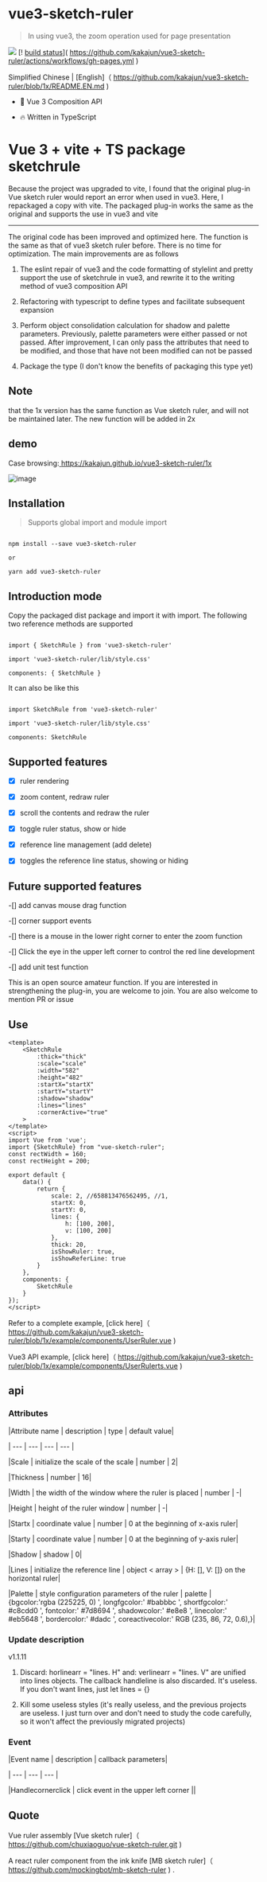 # vue3-sketch-ruler

>In using vue3, the zoom operation used for page presentation

[![]( https://camo.githubusercontent.com/28479a7a834310a667f36760a27283f7389e864a/68747470733a2f2f696d672e736869656c64732e696f2f6e706d2f6c2f76322d646174657069636b65722e737667 )]( https://camo.githubusercontent.com/28479a7a834310a667f36760a27283f7389e864a/68747470733a2f2f696d672e736869656c64732e696f2f6e706d2f6c2f76322d646174657069636b65722e737667 ) [! [build status]( https://github.com/kakajun/vue3-sketch-ruler/actions/workflows/gh-pages.yml/badge.svg?branch=1x )]( https://github.com/kakajun/vue3-sketch-ruler/actions/workflows/gh-pages.yml )

Simplified Chinese | [English]（ https://github.com/kakajun/vue3-sketch-ruler/blob/1x/README.EN.md )

- 💪 Vue 3 Composition API

- 🔥 Written in TypeScript

# Vue 3 + vite + TS package sketchrule

Because the project was upgraded to vite, I found that the original plug-in Vue sketch ruler would report an error when used in vue3. Here, I repackaged a copy with vite. The packaged plug-in works the same as the original and supports the use in vue3 and vite

---

The original code has been improved and optimized here. The function is the same as that of vue3 sketch ruler before. There is no time for optimization. The main improvements are as follows

1. The eslint repair of vue3 and the code formatting of stylelint and pretty support the use of sketchrule in vue3, and rewrite it to the writing method of vue3 composition API

2. Refactoring with typescript to define types and facilitate subsequent expansion

3. Perform object consolidation calculation for shadow and palette parameters. Previously, palette parameters were either passed or not passed. After improvement, I can only pass the attributes that need to be modified, and those that have not been modified can not be passed

4. Package the type (I don't know the benefits of packaging this type yet)

## Note
 that the 1x version has the same function as Vue sketch ruler, and will not be maintained later. The new function will be added in 2x

## demo

Case browsing:[ https://kakajun.github.io/vue3-sketch-ruler/1x ]( https://kakajun.github.io/vue3-sketch-ruler/1x )

![image]( https://github.com/kakajun/vue3-sketch-ruler/blob/1x/example/assets/demo.png )

## Installation

>Supports global import and module import

```

npm install --save vue3-sketch-ruler

or

yarn add vue3-sketch-ruler

```

## Introduction mode

Copy the packaged dist package and import it with import. The following two reference methods are supported

```

import { SketchRule } from 'vue3-sketch-ruler'

import 'vue3-sketch-ruler/lib/style.css'

components: { SketchRule }

```

It can also be like this

```

import SketchRule from 'vue3-sketch-ruler'

import 'vue3-sketch-ruler/lib/style.css'

components: SketchRule

```

## Supported features

-[x] ruler rendering

-[x] zoom content, redraw ruler

-[x] scroll the contents and redraw the ruler

-[x] toggle ruler status, show or hide

-[x] reference line management (add delete)

-[x] toggles the reference line status, showing or hiding

## Future supported features

-[] add canvas mouse drag function

-[] corner support events

-[] there is a mouse in the lower right corner to enter the zoom function

-[] Click the eye in the upper left corner to control the red line development

-[] add unit test function

This is an open source amateur function. If you are interested in strengthening the plug-in, you are welcome to join. You are also welcome to mention PR or issue

## Use

```
<template>
    <SketchRule
        :thick="thick"
        :scale="scale"
        :width="582"
        :height="482"
        :startX="startX"
        :startY="startY"
        :shadow="shadow"
        :lines="lines"
        :cornerActive="true"
    >
</template>
<script>
import Vue from 'vue';
import {SketchRule} from "vue-sketch-ruler";
const rectWidth = 160;
const rectHeight = 200;

export default {
    data() {
        return {
            scale: 2, //658813476562495, //1,
            startX: 0,
            startY: 0,
            lines: {
                h: [100, 200],
                v: [100, 200]
            },
            thick: 20,
            isShowRuler: true,
            isShowReferLine: true
        }
    },
    components: {
        SketchRule
    }
});
</script>
```

Refer to a complete example, [click here]（ https://github.com/kakajun/vue3-sketch-ruler/blob/1x/example/components/UserRuler.vue )

Vue3 API example, [click here]（ https://github.com/kakajun/vue3-sketch-ruler/blob/1x/example/components/UserRulerts.vue )

## api

### Attributes

|Attribute name | description | type | default value|

| --- | --- | --- | --- |

|Scale | initialize the scale of the scale | number | 2|

|Thickness | number | 16|

|Width | the width of the window where the ruler is placed | number | -|

|Height | height of the ruler window | number | -|

|Startx | coordinate value | number | 0 at the beginning of x-axis ruler|

|Starty | coordinate value | number | 0 at the beginning of y-axis ruler|

|Shadow | shadow | 0|

|Lines | initialize the reference line | object < array > | {H: [], V: []} on the horizontal ruler|

|Palette | style configuration parameters of the ruler | palette | {bgcolor:'rgba (225225, 0) ', longfgcolor:' #babbbc ', shortfgcolor:' #c8cdd0 ', fontcolor:' #7d8694 ', shadowcolor:' #e8e8 ', linecolor:' #eb5648 ', bordercolor:' #dadc ', coreactivecolor:' RGB (235, 86, 72, 0.6),}|

### Update description

v1.1.11

1. Discard: horlinearr = "lines. H" and: verlinearr = "lines. V" are unified into lines objects. The callback handleline is also discarded. It's useless. If you don't want lines, just let lines = {}

2. Kill some useless styles (it's really useless, and the previous projects are useless. I just turn over and don't need to study the code carefully, so it won't affect the previously migrated projects)

### Event

|Event name | description | callback parameters|

| --- | --- | --- |

|Handlecornerclick | click event in the upper left corner ||

## Quote

Vue ruler assembly [Vue sketch ruler]（ https://github.com/chuxiaoguo/vue-sketch-ruler.git )

A react ruler component from the ink knife [MB sketch ruler]（ https://github.com/mockingbot/mb-sketch-ruler ) .
